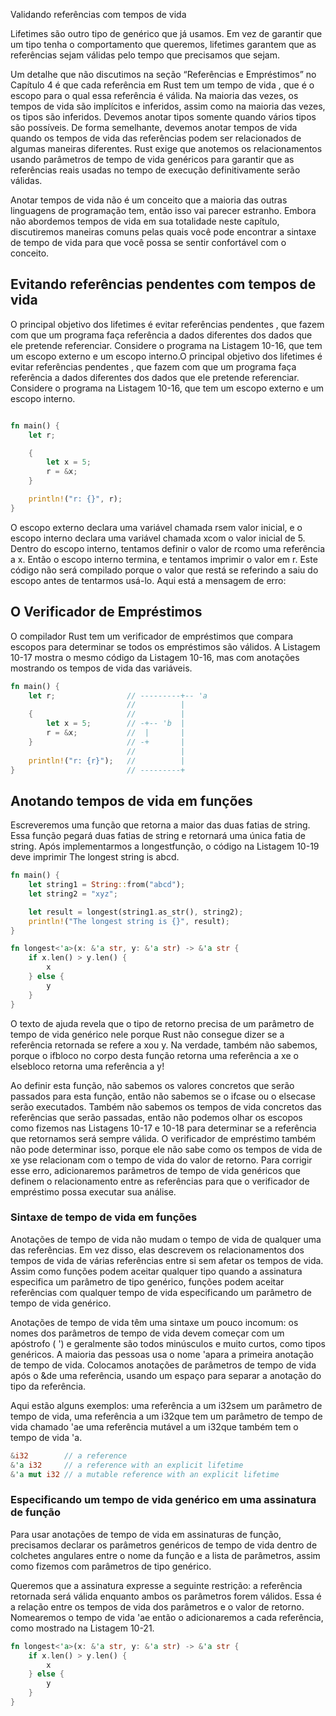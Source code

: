 Validando referências com tempos de vida

Lifetimes são outro tipo de genérico que já usamos. Em vez de garantir que um tipo tenha o comportamento que queremos, lifetimes garantem que as referências sejam válidas pelo tempo que precisamos que sejam.

Um detalhe que não discutimos na seção “Referências e Empréstimos” no Capítulo 4 é que cada referência em Rust tem um tempo de vida , que é o escopo para o qual essa referência é válida. Na maioria das vezes, os tempos de vida são implícitos e inferidos, assim como na maioria das vezes, os tipos são inferidos. Devemos anotar tipos somente quando vários tipos são possíveis. De forma semelhante, devemos anotar tempos de vida quando os tempos de vida das referências podem ser relacionados de algumas maneiras diferentes. Rust exige que anotemos os relacionamentos usando parâmetros de tempo de vida genéricos para garantir que as referências reais usadas no tempo de execução definitivamente serão válidas.

Anotar tempos de vida não é um conceito que a maioria das outras linguagens de programação tem, então isso vai parecer estranho. Embora não abordemos tempos de vida em sua totalidade neste capítulo, discutiremos maneiras comuns pelas quais você pode encontrar a sintaxe de tempo de vida para que você possa se sentir confortável com o conceito.



## Evitando referências pendentes com tempos de vida

O principal objetivo dos lifetimes é evitar referências pendentes , que fazem com que um programa faça referência a dados diferentes dos dados que ele pretende referenciar. Considere o programa na Listagem 10-16, que tem um escopo externo e um escopo interno.O principal objetivo dos lifetimes é evitar referências pendentes , que fazem com que um programa faça referência a dados diferentes dos dados que ele pretende referenciar. Considere o programa na Listagem 10-16, que tem um escopo externo e um escopo interno.

```rust

fn main() {
    let r;

    {
        let x = 5;
        r = &x;
    }

    println!("r: {}", r);
}

```

O escopo externo declara uma variável chamada rsem valor inicial, e o escopo interno declara uma variável chamada xcom o valor inicial de 5. Dentro do escopo interno, tentamos definir o valor de rcomo uma referência a x. Então o escopo interno termina, e tentamos imprimir o valor em r. Este código não será compilado porque o valor que restá se referindo a saiu do escopo antes de tentarmos usá-lo. Aqui está a mensagem de erro:

## O Verificador de Empréstimos

O compilador Rust tem um verificador de empréstimos que compara escopos para determinar se todos os empréstimos são válidos. A Listagem 10-17 mostra o mesmo código da Listagem 10-16, mas com anotações mostrando os tempos de vida das variáveis.

```rust
fn main() {
    let r;                // ---------+-- 'a
                          //          |
    {                     //          |
        let x = 5;        // -+-- 'b  |
        r = &x;           //  |       |
    }                     // -+       |
                          //          |
    println!("r: {r}");   //          |
}                         // ---------+
```

## Anotando tempos de vida em funções

Escreveremos uma função que retorna a maior das duas fatias de string. Essa função pegará duas fatias de string e retornará uma única fatia de string. Após implementarmos a longestfunção, o código na Listagem 10-19 deve imprimir The longest string is abcd.

```rust
fn main() {
    let string1 = String::from("abcd");
    let string2 = "xyz";

    let result = longest(string1.as_str(), string2);
    println!("The longest string is {}", result);
}

fn longest<'a>(x: &'a str, y: &'a str) -> &'a str {
    if x.len() > y.len() {
        x
    } else {
        y
    }
}
```

O texto de ajuda revela que o tipo de retorno precisa de um parâmetro de tempo de vida genérico nele porque Rust não consegue dizer se a referência retornada se refere a xou y. Na verdade, também não sabemos, porque o ifbloco no corpo desta função retorna uma referência a xe o elsebloco retorna uma referência a y!

Ao definir esta função, não sabemos os valores concretos que serão passados ​​para esta função, então não sabemos se o ifcase ou o elsecase serão executados. Também não sabemos os tempos de vida concretos das referências que serão passadas, então não podemos olhar os escopos como fizemos nas Listagens 10-17 e 10-18 para determinar se a referência que retornamos será sempre válida. O verificador de empréstimo também não pode determinar isso, porque ele não sabe como os tempos de vida de xe yse relacionam com o tempo de vida do valor de retorno. Para corrigir esse erro, adicionaremos parâmetros de tempo de vida genéricos que definem o relacionamento entre as referências para que o verificador de empréstimo possa executar sua análise.

### Sintaxe de tempo de vida em funções

Anotações de tempo de vida não mudam o tempo de vida de qualquer uma das referências. Em vez disso, elas descrevem os relacionamentos dos tempos de vida de várias referências entre si sem afetar os tempos de vida. Assim como funções podem aceitar qualquer tipo quando a assinatura especifica um parâmetro de tipo genérico, funções podem aceitar referências com qualquer tempo de vida especificando um parâmetro de tempo de vida genérico.

Anotações de tempo de vida têm uma sintaxe um pouco incomum: os nomes dos parâmetros de tempo de vida devem começar com um apóstrofo ( ') e geralmente são todos minúsculos e muito curtos, como tipos genéricos. A maioria das pessoas usa o nome 'apara a primeira anotação de tempo de vida. Colocamos anotações de parâmetros de tempo de vida após o &de uma referência, usando um espaço para separar a anotação do tipo da referência.

Aqui estão alguns exemplos: uma referência a um i32sem um parâmetro de tempo de vida, uma referência a um i32que tem um parâmetro de tempo de vida chamado 'ae uma referência mutável a um i32que também tem o tempo de vida 'a.

```rust
&i32        // a reference
&'a i32     // a reference with an explicit lifetime
&'a mut i32 // a mutable reference with an explicit lifetime

```

### Especificando um tempo de vida genérico em uma assinatura de função

Para usar anotações de tempo de vida em assinaturas de função, precisamos declarar os parâmetros genéricos de tempo de vida dentro de colchetes angulares entre o nome da função e a lista de parâmetros, assim como fizemos com parâmetros de tipo genérico.

Queremos que a assinatura expresse a seguinte restrição: a referência retornada será válida enquanto ambos os parâmetros forem válidos. Essa é a relação entre os tempos de vida dos parâmetros e o valor de retorno. Nomearemos o tempo de vida 'ae então o adicionaremos a cada referência, como mostrado na Listagem 10-21.


```rust
fn longest<'a>(x: &'a str, y: &'a str) -> &'a str {
    if x.len() > y.len() {
        x
    } else {
        y
    }
}
```